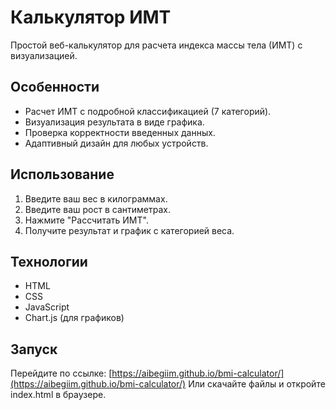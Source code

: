 # Калькулятор ИМТ

Простой веб-калькулятор для расчета индекса массы тела (ИМТ) с визуализацией.

## Особенности
- Расчет ИМТ с подробной классификацией (7 категорий).
- Визуализация результата в виде графика.
- Проверка корректности введенных данных.
- Адаптивный дизайн для любых устройств.

## Использование
1. Введите ваш вес в килограммах.
2. Введите ваш рост в сантиметрах.
3. Нажмите "Рассчитать ИМТ".
4. Получите результат и график с категорией веса.

## Технологии
- HTML
- CSS
- JavaScript
- Chart.js (для графиков)

## Запуск
Перейдите по ссылке: [https://aibegiim.github.io/bmi-calculator/](https://aibegiim.github.io/bmi-calculator/)
Или скачайте файлы и откройте index.html в браузере.
